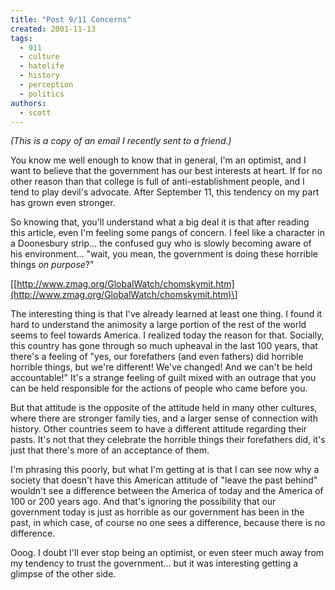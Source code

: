 ```yaml
---
title: "Post 9/11 Concerns"
created: 2001-11-13
tags:
  - 911
  - culture
  - hatelife
  - history
  - perception
  - politics
authors:
  - scott
---
```


_(This is a copy of an email I recently sent to a friend.)_

You know me well enough to know that in general, I'm an optimist, and I want to believe that the government has our best interests at heart. If for no other reason than that college is full of anti-establishment people, and I tend to play devil's advocate. After September 11, this tendency on my part has grown even stronger.

So knowing that, you'll understand what a big deal it is that after reading this article, even I'm feeling some pangs of concern. I feel like a character in a Doonesbury strip... the confused guy who is slowly becoming aware of his environment... "wait, you mean, the government is doing these horrible things _on purpose_?"

\[[http://www.zmag.org/GlobalWatch/chomskymit.htm](http://www.zmag.org/GlobalWatch/chomskymit.htm)\]

The interesting thing is that I've already learned at least one thing. I found it hard to understand the animosity a large portion of the rest of the world seems to feel towards America. I realized today the reason for that. Socially, this country has gone through so much upheaval in the last 100 years, that there's a feeling of "yes, our forefathers (and even fathers) did horrible horrible things, but we're different! We've changed! And we can't be held accountable!" It's a strange feeling of guilt mixed with an outrage that you can be held responsible for the actions of people who came before you.

But that attitude is the opposite of the attitude held in many other cultures, where there are stronger family ties, and a larger sense of connection with history. Other countries seem to have a different attitude regarding their pasts. It's not that they celebrate the horrible things their forefathers did, it's just that there's more of an acceptance of them.

I'm phrasing this poorly, but what I'm getting at is that I can see now why a society that doesn't have this American attitude of "leave the past behind" wouldn't see a difference between the America of today and the America of 100 or 200 years ago. And that's ignoring the possibility that our government today is just as horrible as our government has been in the past, in which case, of course no one sees a difference, because there is no difference.

Ooog. I doubt I'll ever stop being an optimist, or even steer much away from my tendency to trust the government... but it was interesting getting a glimpse of the other side.
